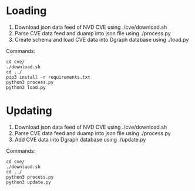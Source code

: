 # Loading
1. Download json data feed of NVD CVE using ./cve/download.sh
2. Parse CVE data feed and duamp into json file using ./process.py
3. Create schema and load CVE data into Dgraph database using ./load.py

Commands:
```shellscript
cd cve/
./download.sh
cd ../
pip3 install -r requirements.txt
python3 process.py
python3 load.py
```

# Updating
1. Download json data feed of NVD CVE using ./cve/download.sh
2. Parse CVE data feed and duamp into json file using ./process.py
3. Add CVE data into Dgraph database using ./update.py

Commands:
```shellscript
cd cve/
./downlaod.sh
cd ../
python3 process.py
python3 update.py
```